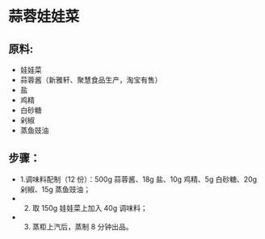 # 蒜蓉娃娃菜

## 原料:
- 娃娃菜
- 蒜蓉酱（新雅轩、聚慧食品生产，淘宝有售）
- 盐
- 鸡精
- 白砂糖
- 剁椒
- 蒸鱼豉油

## 步骤：
- 1.调味料配制（12 份）：500g 蒜蓉酱、18g 盐、10g 鸡精、5g 白砂糖、20g 剁椒、15g 蒸鱼豉油；
- 2. 取 150g 娃娃菜上加入 40g 调味料；
- 3. 蒸柜上汽后，蒸制 8 分钟出品。
